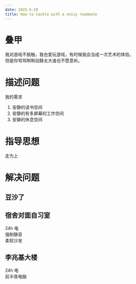 ```yaml
---
date: 2025-5-19
title: How to tackle with a noisy roommate
---
```

# 叠甲
我对游戏不抵触，我也爱玩游戏，有时候我会当成一次艺术的体验。  
但是你骂骂咧咧动静太大谁也不愿意听。
# 描述问题
我的需求
1. 安静的读书空间
2. 安静的有多屏幕的工作空间
3. 安静的休息空间
# 指导思想
走为上

# 解决问题

## 豆沙了

## 宿舍对面自习室
24h 电  
强制静音  
柔软沙发  

## 李兆基大楼
24h 电  
前半夜电脑  
